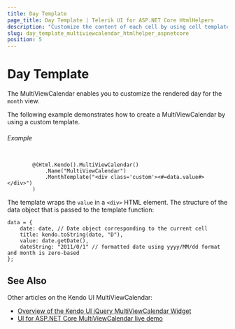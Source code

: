 ```yaml
---
title: Day Template
page_title: Day Template | Telerik UI for ASP.NET Core HtmlHelpers
description: "Customize the content of each cell by using cell templates when working with the Kendo UI MultiViewCalendar HtmlHelper for ASP.NET Core (MVC 6 or ASP.NET Core MVC)."
slug: day_template_multiviewcalendar_htmlhelper_aspnetcore
position: 5
---
```


# Day Template

The MultiViewCalendar enables you to customize the rendered day for the `month` view.

The following example demonstrates how to create a MultiViewCalendar by using a custom template.

###### Example

```Razor

        @(Html.Kendo().MultiViewCalendar()
            .Name("MultiViewCalendar")
            .MonthTemplate("<div class='custom'><#=data.value#></div>")
        )
```

The template wraps the `value` in a `<div>` HTML element. The structure of the data object that is passed to the template function:

    data = {
        date: date, // Date object corresponding to the current cell
        title: kendo.toString(date, "D"),
        value: date.getDate(),
        dateString: "2011/0/1" // formatted date using yyyy/MM/dd format and month is zero-based
    };

## See Also

Other articles on the Kendo UI MultiViewCalendar:

* [Overview of the Kendo UI jQuery MultiViewCalendar Widget](https://docs.telerik.com/kendo-ui/controls/scheduling/multiviewcalendar/overview)
* [UI for ASP.NET Core MultiViewCalendar live demo](https://demos.telerik.com/aspnet-core/multiviewcalendar)
